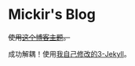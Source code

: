 # Mickir's Blog

~~使用[这个博客主题](http://liuyanwei.jumppo.com)。~~

成功解耦！使用[我自己修改的3-Jekyll](https://github.com/zYeoman/3-Jekyll)。
